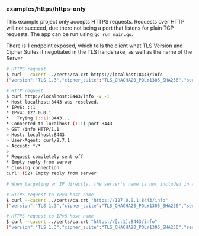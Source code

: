 ### examples/https/https-only

This example project only accepts HTTPS requests.
Requests over HTTP will not succeed, due there not being a port that listens for plain TCP requests.
The app can be run using `go run main.go`.

There is 1 endpoint exposed, which tells the client what TLS Version and Cipher Suites it negotiated in the TLS handshake, as well as the name of the Server.

```bash
# HTTPS request
$ curl --cacert ../certs/ca.crt https://localhost:8443/info
{"version":"TLS 1.3","cipher_suite":"TLS_CHACHA20_POLY1305_SHA256","server_name":"localhost"}

# HTTP request
$ curl http://localhost:8443/info -v -i
* Host localhost:8443 was resolved.
* IPv6: ::1
* IPv4: 127.0.0.1
*   Trying [::1]:8443...
* Connected to localhost (::1) port 8443
> GET /info HTTP/1.1
> Host: localhost:8443
> User-Agent: curl/8.7.1
> Accept: */*
>
* Request completely sent off
* Empty reply from server
* Closing connection
curl: (52) Empty reply from server

# When targeting an IP directly, the server's name is not included in the TLS handshake

# HTTPS request to IPv4 host name
$ curl --cacert ../certs/ca.crt "https://127.0.0.1:8443/info"
{"version":"TLS 1.3","cipher_suite":"TLS_CHACHA20_POLY1305_SHA256","server_name":""}

# HTTPS request to IPv6 host name
$ curl --cacert ../certs/ca.crt "https://[::1]:8443/info"
{"version":"TLS 1.3","cipher_suite":"TLS_CHACHA20_POLY1305_SHA256","server_name":""}
```
